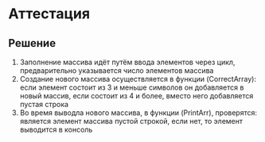 # Аттестация
## Решение
1. Заполнение массива идёт путём ввода элементов через цикл, предварительно указывается число элементов массива
2. Создание нового массива осуществляется в функции (CorrectArray): если элемент состоит из 3 и меньше символов он добавляется в новый массив, если состоит из 4 и более, вместо него добавляется пустая строка
3. Во время выводла нового массива, в функции (PrintArr), проверятся: является элемент массива пустой строкой, если нет, то элемент выводится в консоль
      